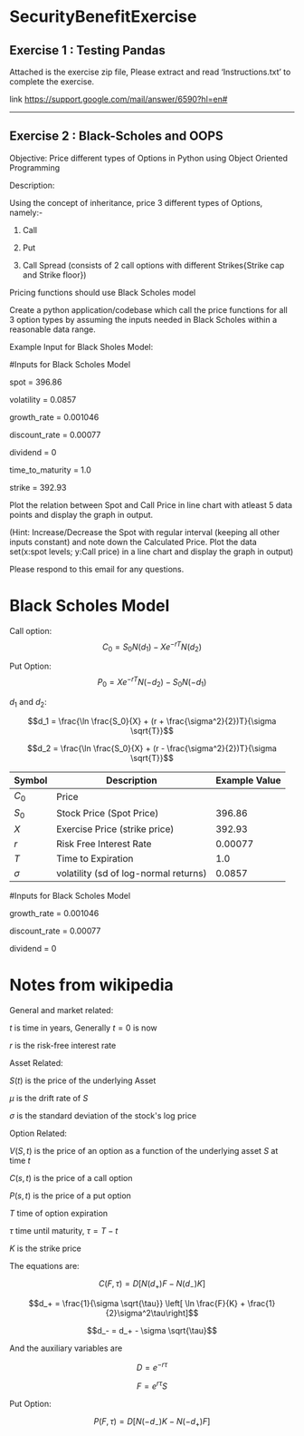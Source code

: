 # SecurityBenefitExercise


## Exercise 1 : Testing Pandas

Attached is the exercise zip file,  Please extract and read ‘Instructions.txt’ to  complete the exercise.

link https://support.google.com/mail/answer/6590?hl=en#


---


## Exercise 2 : Black-Scholes and OOPS


Objective: Price different types of Options in Python using Object Oriented Programming

 

Description:

Using the concept of inheritance, price 3 different types of Options, namely:-

1. Call

2. Put

3. Call Spread (consists of 2 call options with different Strikes{Strike cap and Strike floor})

Pricing functions should use Black Scholes model

 

Create a python application/codebase which call the price functions for all 3 option types by assuming the inputs needed in Black Scholes within a reasonable data range.

 

Example Input for Black Sholes Model:

 

#Inputs for Black Scholes Model

spot = 396.86

volatility = 0.0857

growth_rate = 0.001046

discount_rate = 0.00077

dividend = 0

time_to_maturity = 1.0

strike = 392.93

 

Plot the relation between Spot and Call Price in line chart with atleast 5 data points and display the graph in output.

(Hint: Increase/Decrease the Spot with regular interval (keeping all other inputs constant) and note down the Calculated Price. Plot the data set(x:spot levels; y:Call price) in a line chart and display the graph in output)

 

Please respond to this email for any questions.




# Black Scholes Model

Call option:
$$C_0 = S_0 N(d_1) - Xe^{-rT}N(d_2)$$

Put Option:
$$P_0 = Xe^{-rT}N(-d_2) - S_0 N(-d_1)$$

$d_1$ and $d_2$:

$$d_1 = \frac{\ln \frac{S_0}{X} + (r + \frac{\sigma^2}{2})T}{\sigma \sqrt{T}}$$

$$d_2 = \frac{\ln \frac{S_0}{X} + (r - \frac{\sigma^2}{2})T}{\sigma \sqrt{T}}$$
 
 | Symbol | Description | Example Value |
| ----------- | ----------- | ----------- |
| $C_0$ | Price |  |
| $S_0$ | Stock Price (Spot Price) | 396.86 |
| $X$ | Exercise Price (strike price) | 392.93 |
| $r$ | Risk Free Interest Rate | 0.00077 |
| $T$ | Time to Expiration | 1.0 |
| $\sigma$ | volatility (sd of log-normal returns) | 0.0857 |


#Inputs for Black Scholes Model

growth_rate = 0.001046

discount_rate = 0.00077

dividend = 0



# Notes from wikipedia


General and market related:

$t$ is time in years, Generally $t=0$ is now

$r$ is the risk-free interest rate

Asset Related:

$S(t)$ is the price of the underlying Asset

$\mu$ is the drift rate of $S$

$\sigma$ is the standard deviation of the stock's log price

Option Related:

$V(S,t)$ is the price of an option as a function of the underlying asset $S$ at time $t$

$C(s,t)$ is the price of a call option

$P(s,t)$ is the price of a put option

$T$ time of option expiration

$\tau$ time until maturity, $\tau = T - t$

$K$ is the strike price

The equations are:

$$C(F,\tau) = D \left[ N(d_+) F - N(d_-) K \right]$$

$$d_+ = \frac{1}{\sigma \sqrt{\tau}} \left[ \ln \frac{F}{K} + \frac{1}{2}\sigma^2\tau\right]$$

$$d_- = d_+ - \sigma \sqrt{\tau}$$

And the auxiliary variables are 

$$D = e^{-r\tau}$$

$$F = e^{r\tau}S$$

Put Option:

$$P(F,\tau) = D \left[ N(-d_-) K - N(-d_+) F \right]$$
